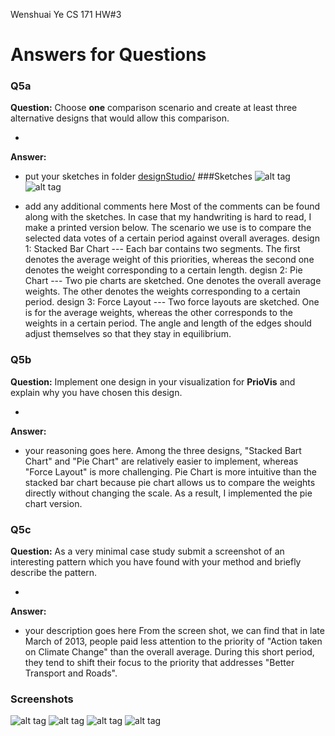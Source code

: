 Wenshuai Ye
CS 171 HW#3
# Answers for Questions

### Q5a
**Question:** Choose __one__ comparison scenario and create at least three alternative designs that would allow this comparison.

-
**Answer:**

- put your sketches in folder [designStudio/](designStudio/)
###Sketches
![alt tag](designStudio/sketches1.jpg)
![alt tag](designStudio/sketches2.jpg)

- add any additional comments here
Most of the comments can be found along with the sketches. In case that my handwriting is hard to read, I make a printed version below. The scenario we use is to compare the selected data votes of a certain period against overall averages.
design 1: Stacked Bar Chart
	--- Each bar contains two segments. The first denotes the average weight of this priorities, whereas the second one denotes the weight corresponding to a certain length.
degisn 2: Pie Chart
	--- Two pie charts are sketched. One denotes the overall average weights. The other denotes the weights corresponding to a certain period.
design 3: Force Layout
	--- Two force layouts are sketched. One is for the average weights, whereas the other corresponds to the weights in a certain period. The angle and length of the edges should adjust themselves so that they stay in equilibrium.

### Q5b
**Question:** Implement one design in your visualization for **PrioVis** and explain why you have chosen this design.

-
**Answer:**

- your reasoning goes here.
Among the three designs, "Stacked Bart Chart" and "Pie Chart" are relatively easier to implement, whereas "Force Layout" is more challenging. Pie Chart is more intuitive than the stacked bar chart because pie chart allows us to compare the weights directly without changing the scale. As a result, I implemented the pie chart version.


### Q5c
**Question:** As a very minimal case study submit a screenshot of an interesting pattern which you have found with your method and briefly describe the pattern.

-
**Answer:**

- your description goes here
From the screen shot, we can find that in late March of 2013, people paid less attention to the priority of "Action taken on Climate Change" than the overall average. During this short period, they tend to shift their focus to the priority that addresses "Better Transport and Roads". 

### Screenshots
![alt tag](designStudio/screenshot1.png)
![alt tag](designStudio/screenshot2.png)
![alt tag](designStudio/screenshot3.png)
![alt tag](designStudio/screenshot4.png)
